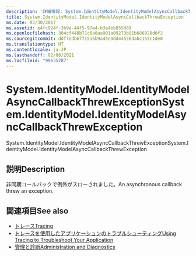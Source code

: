 ```yaml
---
description: '詳細情報: System.IdentityModel.IdentityModelAsyncCallbackThrewException'
title: System.IdentityModel.IdentityModelAsyncCallbackThrewException
ms.date: 03/30/2017
ms.assetid: e4fc924f-3b9e-44f5-97e4-b3a4bb855d89
ms.openlocfilehash: 304cf448b71c6a0aa901a09273b81b686020d0f2
ms.sourcegitcommit: ddf7edb67715a5b9a45e3dd44536dabc153c1de0
ms.translationtype: HT
ms.contentlocale: ja-JP
ms.lasthandoff: 02/06/2021
ms.locfileid: "99635287"
---
```

# <a name="systemidentitymodelidentitymodelasynccallbackthrewexception"></a><span data-ttu-id="3d7b1-103">System.IdentityModel.IdentityModelAsyncCallbackThrewException</span><span class="sxs-lookup"><span data-stu-id="3d7b1-103">System.IdentityModel.IdentityModelAsyncCallbackThrewException</span></span>

<span data-ttu-id="3d7b1-104">System.IdentityModel.IdentityModelAsyncCallbackThrewException</span><span class="sxs-lookup"><span data-stu-id="3d7b1-104">System.IdentityModel.IdentityModelAsyncCallbackThrewException</span></span>  
  
## <a name="description"></a><span data-ttu-id="3d7b1-105">説明</span><span class="sxs-lookup"><span data-stu-id="3d7b1-105">Description</span></span>  

 <span data-ttu-id="3d7b1-106">非同期コールバックで例外がスローされました。</span><span class="sxs-lookup"><span data-stu-id="3d7b1-106">An asynchronous callback threw an exception.</span></span>  
  
## <a name="see-also"></a><span data-ttu-id="3d7b1-107">関連項目</span><span class="sxs-lookup"><span data-stu-id="3d7b1-107">See also</span></span>

- [<span data-ttu-id="3d7b1-108">トレース</span><span class="sxs-lookup"><span data-stu-id="3d7b1-108">Tracing</span></span>](index.md)
- [<span data-ttu-id="3d7b1-109">トレースを使用したアプリケーションのトラブルシューティング</span><span class="sxs-lookup"><span data-stu-id="3d7b1-109">Using Tracing to Troubleshoot Your Application</span></span>](using-tracing-to-troubleshoot-your-application.md)
- [<span data-ttu-id="3d7b1-110">管理と診断</span><span class="sxs-lookup"><span data-stu-id="3d7b1-110">Administration and Diagnostics</span></span>](../index.md)
